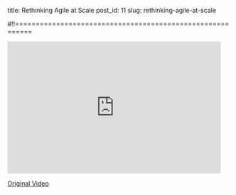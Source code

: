title: Rethinking Agile at Scale
post_id: 11
slug: rethinking-agile-at-scale

#!!==========================================================

<div class="video-wrapper"><iframe class="wistia_embed" name="wistia_embed" src="http://fast.wistia.net/embed/iframe/pr1wq6svy7?canonicalUrl=http%3A%2F%2Fwww.thoughtworks.com%2Ftalks%2Frethinking-the-agile-enterprise&canonicalTitle=Rethinking%20the%20Agile%20Enterprise%20%7C%20ThoughtWorks" allowtransparency="true" frameborder="0" scrolling="no" width="480" height="298"></iframe></div>

<a href="http://www.thoughtworks.com/talks/rethinking-the-agile-enterprise">Original Video</a>
